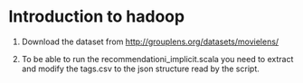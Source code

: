 # Introduction to hadoop

1. Download the dataset from http://grouplens.org/datasets/movielens/

2. To be able to run the recommendationi_implicit.scala you need to extract and modify the tags.csv to the json structure read by the script. 

